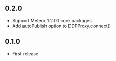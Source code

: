 ## 0.2.0

- Support Meteor 1.2.0.1 core packages
- Add autoPublish option to DDPProxy.connect()

## 0.1.0

- First release

